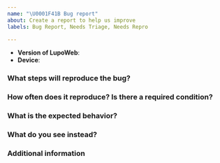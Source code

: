 ```yaml
---
name: "\U0001F41B Bug report"
about: Create a report to help us improve
labels: Bug Report, Needs Triage, Needs Repro

---
```


<!--
Thank you for reporting an issue.

This issue tracker is for bugs and issues found within LupoWeb.
-->

* **Version of LupoWeb**:
* **Device**:

### What steps will reproduce the bug?

<!--
Enter details about your bug, preferably a simple code snippet that can be
run using `node` directly without installing third-party dependencies.
-->

### How often does it reproduce? Is there a required condition?

### What is the expected behavior?

<!--
If possible please provide textual output instead of screenshots.
-->

### What do you see instead?

<!--
If possible please provide textual output instead of screenshots.
-->

### Additional information

<!--
Tell us anything else you think we should know.
-->
